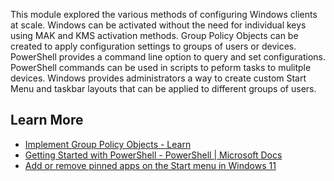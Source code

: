 This module explored the various methods of configuring Windows clients at scale. Windows can be activated without the need for individual keys using MAK and KMS activation methods. Group Policy Objects can be created to apply configuration settings to groups of users or devices. PowerShell provides a command line option to query and set configurations. PowerShell commands can be used in scripts to peform tasks to mulitple devices. Windows provides administrators a way to create custom Start Menu and taskbar layouts that can be applied to different groups of users.

## Learn More

 -  [Implement Group Policy Objects - Learn](/learn/modules/implement-group-policy-objects/)
 -  [Getting Started with PowerShell - PowerShell \| Microsoft Docs](/powershell/scripting/learn/ps101/01-getting-started?view=powershell-7.2)
 -  [Add or remove pinned apps on the Start menu in Windows 11](/windows/configuration/customize-start-menu-layout-windows-11)
